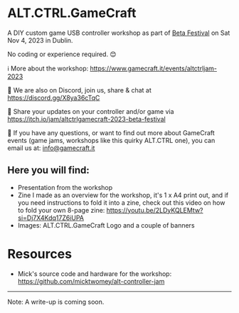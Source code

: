# ALT.CTRL.GameCraft 

A DIY custom game USB controller workshop as part of [Beta Festival](https://betafestival.ie/) on Sat Nov 4, 2023 in Dublin.

No coding or experience required. 😊

ℹ️ More about the workshop: https://www.gamecraft.it/events/altctrljam-2023

💬 We are also on Discord, join us, share & chat at https://discord.gg/X8ya36cTqC

🌈 Share your updates on your controller and/or game via https://itch.io/jam/altctrlgamecraft-2023-beta-festival

📧 If you have any questions, or want to find out more about GameCraft events (game jams, workshops like this quirky ALT.CTRL one), you can email us at: info@gamecraft.it

## Here you will find:

* Presentation from the workshop
* Zine I made as an overview for the workshop, it's 1 x A4 print out, and if you need instructions to fold it into a zine, check out this video on how to fold your own 8-page zine: https://youtu.be/2LDyKQLEMtw?si=Dj7X4Kdq17Z6iUPA
* Images: ALT.CTRL.GameCraft Logo and a couple of banners

# Resources
* Mick's source code and hardware for the workshop: https://github.com/micktwomey/alt-controller-jam

---

Note: A write-up is coming soon.
